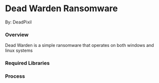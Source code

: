 # Dead Warden Ransomware
By: <span>DeadPixil</span>

### Overview
Dead Warden is a simple ransomware that operates on both windows and linux systems

### Required Libraries

### Process
